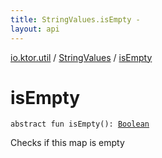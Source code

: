 ```yaml
---
title: StringValues.isEmpty - 
layout: api
---
```


<div class='api-docs-breadcrumbs'><a href="../index.html">io.ktor.util</a> / <a href="index.html">StringValues</a> / <a href="./is-empty.html">isEmpty</a></div>

# isEmpty

<div class="signature"><code><span class="keyword">abstract</span> <span class="keyword">fun </span><span class="identifier">isEmpty</span><span class="symbol">(</span><span class="symbol">)</span><span class="symbol">: </span><a href="https://kotlinlang.org/api/latest/jvm/stdlib/kotlin/-boolean/index.html"><span class="identifier">Boolean</span></a></code></div>

Checks if this map is empty

